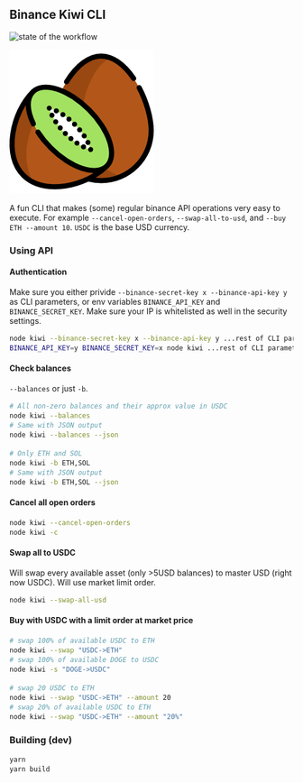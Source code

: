 ## Binance Kiwi CLI

![state of the workflow](https://github.com/fabcotech/binance-kiwi-cli/actions/workflows/main.yml/badge.svg)

![Kiwi](https://raw.githubusercontent.com/fabcotech/binance-kiwi-cli/main/assets/kiwi.png)

A fun CLI that makes (some) regular binance API operations very easy to execute. For example `--cancel-open-orders`, `--swap-all-to-usd`, and `--buy ETH --amount 10`. `USDC` is the base USD currency.

### Using API

#### Authentication

Make sure you either privide `--binance-secret-key x --binance-api-key y` as CLI parameters, or env variables `BINANCE_API_KEY` and `BINANCE_SECRET_KEY`. Make sure your IP is whitelisted as well in the security settings.

```sh
node kiwi --binance-secret-key x --binance-api-key y ...rest of CLI parameters
BINANCE_API_KEY=y BINANCE_SECRET_KEY=x node kiwi ...rest of CLI parameters
```

#### Check balances

`--balances` or just `-b`.

```sh
# All non-zero balances and their approx value in USDC
node kiwi --balances
# Same with JSON output
node kiwi --balances --json

# Only ETH and SOL
node kiwi -b ETH,SOL
# Same with JSON output
node kiwi -b ETH,SOL --json
```

#### Cancel all open orders

```sh
node kiwi --cancel-open-orders
node kiwi -c
```

#### Swap all to USDC

Will swap every available asset (only >5USD balances) to master USD (right now USDC). Will use market limit order.

```sh
node kiwi --swap-all-usd
```

#### Buy with USDC with a limit order at market price

```sh
# swap 100% of available USDC to ETH
node kiwi --swap "USDC->ETH"
# swap 100% of available DOGE to USDC
node kiwi -s "DOGE->USDC"

# swap 20 USDC to ETH
node kiwi --swap "USDC->ETH" --amount 20
# swap 20% of available USDC to ETH
node kiwi --swap "USDC->ETH" --amount "20%"

```

### Building (dev)

```sh
yarn
yarn build
```
